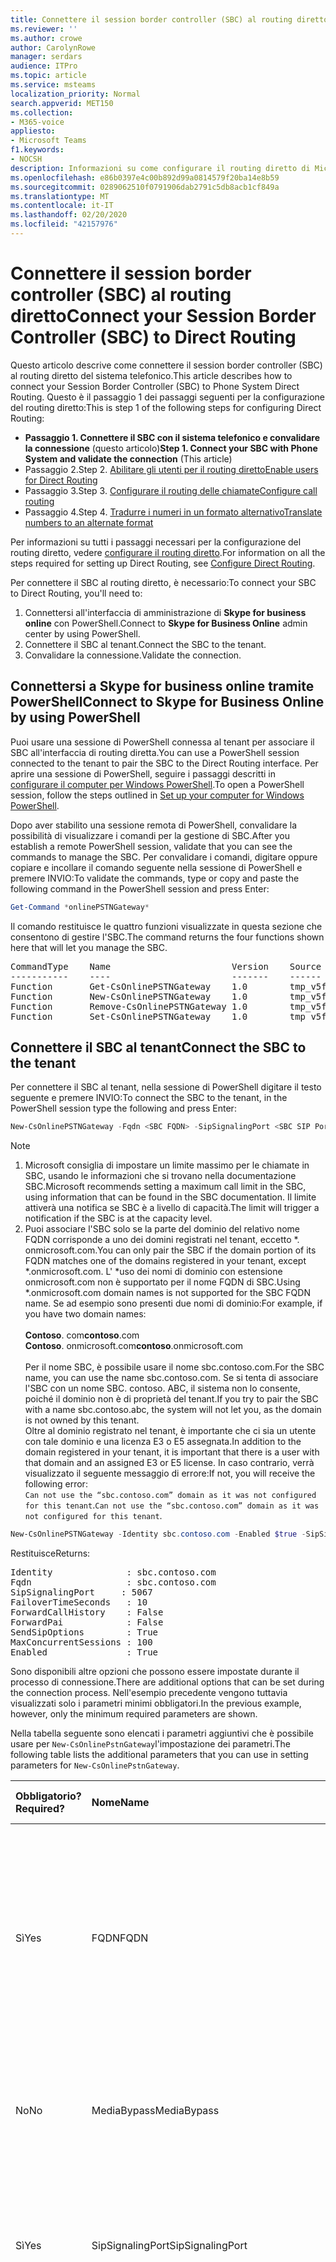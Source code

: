 ```yaml
---
title: Connettere il session border controller (SBC) al routing diretto
ms.reviewer: ''
ms.author: crowe
author: CarolynRowe
manager: serdars
audience: ITPro
ms.topic: article
ms.service: msteams
localization_priority: Normal
search.appverid: MET150
ms.collection:
- M365-voice
appliesto:
- Microsoft Teams
f1.keywords:
- NOCSH
description: Informazioni su come configurare il routing diretto di Microsoft Phone System.
ms.openlocfilehash: e86b0397e4c00b892d99a0814579f20ba14e8b59
ms.sourcegitcommit: 0289062510f0791906dab2791c5db8acb1cf849a
ms.translationtype: MT
ms.contentlocale: it-IT
ms.lasthandoff: 02/20/2020
ms.locfileid: "42157976"
---
```

# <a name="connect-your-session-border-controller-sbc-to-direct-routing"></a><span data-ttu-id="989d5-103">Connettere il session border controller (SBC) al routing diretto</span><span class="sxs-lookup"><span data-stu-id="989d5-103">Connect your Session Border Controller (SBC) to Direct Routing</span></span> 

<span data-ttu-id="989d5-104">Questo articolo descrive come connettere il session border controller (SBC) al routing diretto del sistema telefonico.</span><span class="sxs-lookup"><span data-stu-id="989d5-104">This article describes how to connect your Session Border Controller (SBC) to Phone System Direct Routing.</span></span>  <span data-ttu-id="989d5-105">Questo è il passaggio 1 dei passaggi seguenti per la configurazione del routing diretto:</span><span class="sxs-lookup"><span data-stu-id="989d5-105">This is step 1 of the following steps for configuring Direct Routing:</span></span>

- <span data-ttu-id="989d5-106">**Passaggio 1. Connettere il SBC con il sistema telefonico e convalidare la connessione** (questo articolo)</span><span class="sxs-lookup"><span data-stu-id="989d5-106">**Step 1. Connect your SBC with Phone System and validate the connection** (This article)</span></span>
- <span data-ttu-id="989d5-107">Passaggio 2.</span><span class="sxs-lookup"><span data-stu-id="989d5-107">Step 2.</span></span> [<span data-ttu-id="989d5-108">Abilitare gli utenti per il routing diretto</span><span class="sxs-lookup"><span data-stu-id="989d5-108">Enable users for Direct Routing</span></span>](direct-routing-enable-users.md)
- <span data-ttu-id="989d5-109">Passaggio 3.</span><span class="sxs-lookup"><span data-stu-id="989d5-109">Step 3.</span></span> [<span data-ttu-id="989d5-110">Configurare il routing delle chiamate</span><span class="sxs-lookup"><span data-stu-id="989d5-110">Configure call routing</span></span>](direct-routing-voice-routing.md)
- <span data-ttu-id="989d5-111">Passaggio 4.</span><span class="sxs-lookup"><span data-stu-id="989d5-111">Step 4.</span></span> [<span data-ttu-id="989d5-112">Tradurre i numeri in un formato alternativo</span><span class="sxs-lookup"><span data-stu-id="989d5-112">Translate numbers to an alternate format</span></span>](direct-routing-translate-numbers.md) 

<span data-ttu-id="989d5-113">Per informazioni su tutti i passaggi necessari per la configurazione del routing diretto, vedere [configurare il routing diretto](direct-routing-configure.md).</span><span class="sxs-lookup"><span data-stu-id="989d5-113">For information on all the steps required for setting up Direct Routing, see [Configure Direct Routing](direct-routing-configure.md).</span></span>

<span data-ttu-id="989d5-114">Per connettere il SBC al routing diretto, è necessario:</span><span class="sxs-lookup"><span data-stu-id="989d5-114">To connect your SBC to Direct Routing, you'll need to:</span></span> 

1. <span data-ttu-id="989d5-115">Connettersi all'interfaccia di amministrazione di **Skype for business online** con PowerShell.</span><span class="sxs-lookup"><span data-stu-id="989d5-115">Connect to **Skype for Business Online** admin center by using PowerShell.</span></span>            
2. <span data-ttu-id="989d5-116">Connettere il SBC al tenant.</span><span class="sxs-lookup"><span data-stu-id="989d5-116">Connect the SBC to the tenant.</span></span>
3. <span data-ttu-id="989d5-117">Convalidare la connessione.</span><span class="sxs-lookup"><span data-stu-id="989d5-117">Validate the connection.</span></span> 

## <a name="connect-to-skype-for-business-online-by-using-powershell"></a><span data-ttu-id="989d5-118">Connettersi a Skype for business online tramite PowerShell</span><span class="sxs-lookup"><span data-stu-id="989d5-118">Connect to Skype for Business Online by using PowerShell</span></span> 

<span data-ttu-id="989d5-119">Puoi usare una sessione di PowerShell connessa al tenant per associare il SBC all'interfaccia di routing diretta.</span><span class="sxs-lookup"><span data-stu-id="989d5-119">You can use a PowerShell session connected to the tenant to pair the SBC to the Direct Routing interface.</span></span> <span data-ttu-id="989d5-120">Per aprire una sessione di PowerShell, seguire i passaggi descritti in [configurare il computer per Windows PowerShell](https://docs.microsoft.com/SkypeForBusiness/set-up-your-computer-for-windows-powershell/set-up-your-computer-for-windows-powershell).</span><span class="sxs-lookup"><span data-stu-id="989d5-120">To open a PowerShell session, follow the steps outlined in [Set up your computer for Windows PowerShell](https://docs.microsoft.com/SkypeForBusiness/set-up-your-computer-for-windows-powershell/set-up-your-computer-for-windows-powershell).</span></span> 
 
<span data-ttu-id="989d5-121">Dopo aver stabilito una sessione remota di PowerShell, convalidare la possibilità di visualizzare i comandi per la gestione di SBC.</span><span class="sxs-lookup"><span data-stu-id="989d5-121">After you establish a remote PowerShell session, validate that you can see the commands to manage the SBC.</span></span> <span data-ttu-id="989d5-122">Per convalidare i comandi, digitare oppure copiare e incollare il comando seguente nella sessione di PowerShell e premere INVIO:</span><span class="sxs-lookup"><span data-stu-id="989d5-122">To validate the commands, type or copy and paste the following command in the PowerShell session and press Enter:</span></span> 

```PowerShell
Get-Command *onlinePSTNGateway*
```

<span data-ttu-id="989d5-123">Il comando restituisce le quattro funzioni visualizzate in questa sezione che consentono di gestire l'SBC.</span><span class="sxs-lookup"><span data-stu-id="989d5-123">The command returns the four functions shown here that will let you manage the SBC.</span></span> 

<pre>
CommandType    Name                       Version    Source 
-----------    ----                       -------    ------ 
Function       Get-CsOnlinePSTNGateway    1.0        tmp_v5fiu1no.wxt 
Function       New-CsOnlinePSTNGateway    1.0        tmp_v5fiu1no.wxt 
Function       Remove-CsOnlinePSTNGateway 1.0        tmp_v5fiu1no.wxt 
Function       Set-CsOnlinePSTNGateway    1.0        tmp_v5fiu1no.wxt
</pre>   


## <a name="connect-the-sbc-to-the-tenant"></a><span data-ttu-id="989d5-124">Connettere il SBC al tenant</span><span class="sxs-lookup"><span data-stu-id="989d5-124">Connect the SBC to the tenant</span></span> 

<span data-ttu-id="989d5-125">Per connettere il SBC al tenant, nella sessione di PowerShell digitare il testo seguente e premere INVIO:</span><span class="sxs-lookup"><span data-stu-id="989d5-125">To connect the SBC to the tenant, in the PowerShell session type the following and press Enter:</span></span> 

```PowerShell
New-CsOnlinePSTNGateway -Fqdn <SBC FQDN> -SipSignalingPort <SBC SIP Port> -MaxConcurrentSessions <Max Concurrent Sessions the SBC can handle> -Enabled $true 
```
  > [!NOTE]
  > 1. <span data-ttu-id="989d5-126">Microsoft consiglia di impostare un limite massimo per le chiamate in SBC, usando le informazioni che si trovano nella documentazione SBC.</span><span class="sxs-lookup"><span data-stu-id="989d5-126">Microsoft recommends setting a maximum call limit in the SBC, using information that can be found in the SBC documentation.</span></span> <span data-ttu-id="989d5-127">Il limite attiverà una notifica se SBC è a livello di capacità.</span><span class="sxs-lookup"><span data-stu-id="989d5-127">The limit will trigger a notification if the SBC is at the capacity level.</span></span>
  > 2. <span data-ttu-id="989d5-128">Puoi associare l'SBC solo se la parte del dominio del relativo nome FQDN corrisponde a uno dei domini registrati nel tenant, eccetto \*. onmicrosoft.com.</span><span class="sxs-lookup"><span data-stu-id="989d5-128">You can only pair the SBC if the domain portion of its FQDN matches one of the domains registered in your tenant, except \*.onmicrosoft.com.</span></span> <span data-ttu-id="989d5-129">L' \*uso dei nomi di dominio con estensione onmicrosoft.com non è supportato per il nome FQDN di SBC.</span><span class="sxs-lookup"><span data-stu-id="989d5-129">Using \*.onmicrosoft.com domain names is not supported for the SBC FQDN name.</span></span> <span data-ttu-id="989d5-130">Se ad esempio sono presenti due nomi di dominio:</span><span class="sxs-lookup"><span data-stu-id="989d5-130">For example, if you have two domain names:</span></span><br/><br/>
  > <span data-ttu-id="989d5-131">**Contoso**. com</span><span class="sxs-lookup"><span data-stu-id="989d5-131">**contoso**.com</span></span><br/><span data-ttu-id="989d5-132">**Contoso**. onmicrosoft.com</span><span class="sxs-lookup"><span data-stu-id="989d5-132">**contoso**.onmicrosoft.com</span></span><br/><br/>
  > <span data-ttu-id="989d5-133">Per il nome SBC, è possibile usare il nome sbc.contoso.com.</span><span class="sxs-lookup"><span data-stu-id="989d5-133">For the SBC name, you can use the name sbc.contoso.com.</span></span> <span data-ttu-id="989d5-134">Se si tenta di associare l'SBC con un nome SBC. contoso. ABC, il sistema non lo consente, poiché il dominio non è di proprietà del tenant.</span><span class="sxs-lookup"><span data-stu-id="989d5-134">If you try to pair the SBC with a name sbc.contoso.abc, the system will not let you, as the domain is not owned by this tenant.</span></span><br/>
  > <span data-ttu-id="989d5-135">Oltre al dominio registrato nel tenant, è importante che ci sia un utente con tale dominio e una licenza E3 o E5 assegnata.</span><span class="sxs-lookup"><span data-stu-id="989d5-135">In addition to the domain registered in your tenant, it is important that there is a user with that domain and an assigned E3 or E5 license.</span></span> <span data-ttu-id="989d5-136">In caso contrario, verrà visualizzato il seguente messaggio di errore:</span><span class="sxs-lookup"><span data-stu-id="989d5-136">If not, you will receive the following error:</span></span><br/>
  <span data-ttu-id="989d5-137">`Can not use the “sbc.contoso.com” domain as it was not configured for this tenant`.</span><span class="sxs-lookup"><span data-stu-id="989d5-137">`Can not use the “sbc.contoso.com” domain as it was not configured for this tenant`.</span></span>

```PowerShell
New-CsOnlinePSTNGateway -Identity sbc.contoso.com -Enabled $true -SipSignalingPort 5067 -MaxConcurrentSessions 100 
```
<span data-ttu-id="989d5-138">Restituisce</span><span class="sxs-lookup"><span data-stu-id="989d5-138">Returns:</span></span>
<pre>
Identity              : sbc.contoso.com 
Fqdn                  : sbc.contoso.com 
SipSignalingPort     : 5067 
FailoverTimeSeconds   : 10 
ForwardCallHistory    : False 
ForwardPai            : False 
SendSipOptions        : True 
MaxConcurrentSessions : 100 
Enabled               : True   
</pre>
<span data-ttu-id="989d5-139">Sono disponibili altre opzioni che possono essere impostate durante il processo di connessione.</span><span class="sxs-lookup"><span data-stu-id="989d5-139">There are additional options that can be set during the connection process.</span></span> <span data-ttu-id="989d5-140">Nell'esempio precedente vengono tuttavia visualizzati solo i parametri minimi obbligatori.</span><span class="sxs-lookup"><span data-stu-id="989d5-140">In the previous example, however, only the minimum required parameters are shown.</span></span> 
 
<span data-ttu-id="989d5-141">Nella tabella seguente sono elencati i parametri aggiuntivi che è possibile usare per ```New-CsOnlinePstnGateway```l'impostazione dei parametri.</span><span class="sxs-lookup"><span data-stu-id="989d5-141">The following table lists the additional parameters that you can use in setting parameters for ```New-CsOnlinePstnGateway```.</span></span>

|<span data-ttu-id="989d5-142">Obbligatorio?</span><span class="sxs-lookup"><span data-stu-id="989d5-142">Required?</span></span>|<span data-ttu-id="989d5-143">Nome</span><span class="sxs-lookup"><span data-stu-id="989d5-143">Name</span></span>|<span data-ttu-id="989d5-144">Descrizione</span><span class="sxs-lookup"><span data-stu-id="989d5-144">Description</span></span>|<span data-ttu-id="989d5-145">Predefinita</span><span class="sxs-lookup"><span data-stu-id="989d5-145">Default</span></span>|<span data-ttu-id="989d5-146">Valori possibili</span><span class="sxs-lookup"><span data-stu-id="989d5-146">Possible values</span></span>|<span data-ttu-id="989d5-147">Tipo e restrizioni</span><span class="sxs-lookup"><span data-stu-id="989d5-147">Type and restrictions</span></span>|
|:-----|:-----|:-----|:-----|:-----|:-----|
|<span data-ttu-id="989d5-148">Sì</span><span class="sxs-lookup"><span data-stu-id="989d5-148">Yes</span></span>|<span data-ttu-id="989d5-149">FQDN</span><span class="sxs-lookup"><span data-stu-id="989d5-149">FQDN</span></span>|<span data-ttu-id="989d5-150">Nome FQDN di SBC</span><span class="sxs-lookup"><span data-stu-id="989d5-150">The FQDN name of the SBC</span></span> |<span data-ttu-id="989d5-151">Nessuno</span><span class="sxs-lookup"><span data-stu-id="989d5-151">None</span></span>|<span data-ttu-id="989d5-152">Nome NoneFQDN, limite di 63 caratteri</span><span class="sxs-lookup"><span data-stu-id="989d5-152">NoneFQDN name, limit 63 characters</span></span>|<span data-ttu-id="989d5-153">Stringa, elenco dei caratteri consentiti e non consentiti nelle [convenzioni di denominazione in Active Directory per computer, domini, siti e unità organizzative](https://support.microsoft.com/help/909264)</span><span class="sxs-lookup"><span data-stu-id="989d5-153">String, list of allowed and disallowed characters on [Naming conventions in Active Directory for computers, domains, sites, and OUs](https://support.microsoft.com/help/909264)</span></span>|
|<span data-ttu-id="989d5-154">No</span><span class="sxs-lookup"><span data-stu-id="989d5-154">No</span></span>|<span data-ttu-id="989d5-155">MediaBypass</span><span class="sxs-lookup"><span data-stu-id="989d5-155">MediaBypass</span></span> |<span data-ttu-id="989d5-156">Il parametro indicato da SBC supporta il bypass multimediale e l'amministratore vuole usarlo.</span><span class="sxs-lookup"><span data-stu-id="989d5-156">Parameter indicated of the SBC supports Media Bypass and the administrator wants to use it.</span></span>|<span data-ttu-id="989d5-157">Nessuno</span><span class="sxs-lookup"><span data-stu-id="989d5-157">None</span></span>|<span data-ttu-id="989d5-158">True</span><span class="sxs-lookup"><span data-stu-id="989d5-158">True</span></span><br/><span data-ttu-id="989d5-159">False</span><span class="sxs-lookup"><span data-stu-id="989d5-159">False</span></span>|<span data-ttu-id="989d5-160">Boolean</span><span class="sxs-lookup"><span data-stu-id="989d5-160">Boolean</span></span>|
|<span data-ttu-id="989d5-161">Sì</span><span class="sxs-lookup"><span data-stu-id="989d5-161">Yes</span></span>|<span data-ttu-id="989d5-162">SipSignalingPort</span><span class="sxs-lookup"><span data-stu-id="989d5-162">SipSignalingPort</span></span> |<span data-ttu-id="989d5-163">Porta di ascolto usata per comunicare con i servizi di routing diretto usando il protocollo Transport Layer Security (TLS).</span><span class="sxs-lookup"><span data-stu-id="989d5-163">Listening port used for communicating with Direct Routing services by using the Transport Layer Security (TLS) protocol.</span></span>|<span data-ttu-id="989d5-164">Nessuno</span><span class="sxs-lookup"><span data-stu-id="989d5-164">None</span></span>|<span data-ttu-id="989d5-165">Qualsiasi porta</span><span class="sxs-lookup"><span data-stu-id="989d5-165">Any port</span></span>|<span data-ttu-id="989d5-166">da 0 a 65535</span><span class="sxs-lookup"><span data-stu-id="989d5-166">0 to 65535</span></span> |
|<span data-ttu-id="989d5-167">No</span><span class="sxs-lookup"><span data-stu-id="989d5-167">No</span></span>|<span data-ttu-id="989d5-168">FailoverTimeSeconds</span><span class="sxs-lookup"><span data-stu-id="989d5-168">FailoverTimeSeconds</span></span> |<span data-ttu-id="989d5-169">Se impostato su 10 (valore predefinito), le chiamate in uscita non risposte dal gateway entro 10 secondi vengono instradate al successivo trunk disponibile. Se non sono presenti trunk aggiuntivi, la chiamata viene automaticamente eliminata.</span><span class="sxs-lookup"><span data-stu-id="989d5-169">When set to 10 (default value), outbound calls that are not answered by the gateway within 10 seconds are routed to the next available trunk; if there are no additional trunks, then the call is automatically dropped.</span></span> <span data-ttu-id="989d5-170">In un'organizzazione con reti lente e risposte del gateway, che potrebbero potenzialmente causare la perdita di chiamate inutilmente.</span><span class="sxs-lookup"><span data-stu-id="989d5-170">In an organization with slow networks and gateway responses, that could potentially result in calls being dropped unnecessarily.</span></span> <span data-ttu-id="989d5-171">Il valore predefinito è 10.</span><span class="sxs-lookup"><span data-stu-id="989d5-171">The default value is 10.</span></span>|<span data-ttu-id="989d5-172">10</span><span class="sxs-lookup"><span data-stu-id="989d5-172">10</span></span>|<span data-ttu-id="989d5-173">Numero</span><span class="sxs-lookup"><span data-stu-id="989d5-173">Number</span></span>|<span data-ttu-id="989d5-174">Int</span><span class="sxs-lookup"><span data-stu-id="989d5-174">Int</span></span>|
|<span data-ttu-id="989d5-175">No</span><span class="sxs-lookup"><span data-stu-id="989d5-175">No</span></span>|<span data-ttu-id="989d5-176">ForwardCallHistory</span><span class="sxs-lookup"><span data-stu-id="989d5-176">ForwardCallHistory</span></span> |<span data-ttu-id="989d5-177">Indica se le informazioni del registro chiamate verranno inoltrate tramite il trunk.</span><span class="sxs-lookup"><span data-stu-id="989d5-177">Indicates whether call history information will be forwarded through the trunk.</span></span> <span data-ttu-id="989d5-178">Se abilitata, il proxy PSTN di Office 365 invia due intestazioni: History-info e riferimento.</span><span class="sxs-lookup"><span data-stu-id="989d5-178">If enabled, the Office 365 PSTN Proxy sends two headers: History-info and Referred-By.</span></span> <span data-ttu-id="989d5-179">Il valore predefinito è **false** ($false).</span><span class="sxs-lookup"><span data-stu-id="989d5-179">The default value is **False** ($False).</span></span> |<span data-ttu-id="989d5-180">False</span><span class="sxs-lookup"><span data-stu-id="989d5-180">False</span></span>|<span data-ttu-id="989d5-181">True</span><span class="sxs-lookup"><span data-stu-id="989d5-181">True</span></span><br/><span data-ttu-id="989d5-182">False</span><span class="sxs-lookup"><span data-stu-id="989d5-182">False</span></span>|<span data-ttu-id="989d5-183">Boolean</span><span class="sxs-lookup"><span data-stu-id="989d5-183">Boolean</span></span>|
|<span data-ttu-id="989d5-184">No</span><span class="sxs-lookup"><span data-stu-id="989d5-184">No</span></span>|<span data-ttu-id="989d5-185">ForwardPAI</span><span class="sxs-lookup"><span data-stu-id="989d5-185">ForwardPAI</span></span>|<span data-ttu-id="989d5-186">Indica se l'intestazione PAI (P-Asserted-Identity) verrà inoltrata insieme alla chiamata.</span><span class="sxs-lookup"><span data-stu-id="989d5-186">Indicates whether the P-Asserted-Identity (PAI) header will be forwarded along with the call.</span></span> <span data-ttu-id="989d5-187">L'intestazione PAI consente di verificare l'identità del chiamante.</span><span class="sxs-lookup"><span data-stu-id="989d5-187">The PAI header provides a way to verify the identity of the caller.</span></span> <span data-ttu-id="989d5-188">Se è abilitata anche l'intestazione privacy: ID verrà inviata.</span><span class="sxs-lookup"><span data-stu-id="989d5-188">If enabled the Privacy:ID header will also be sent.</span></span> <span data-ttu-id="989d5-189">Il valore predefinito è **false** ($false).</span><span class="sxs-lookup"><span data-stu-id="989d5-189">The default value is **False** ($False).</span></span>|<span data-ttu-id="989d5-190">False</span><span class="sxs-lookup"><span data-stu-id="989d5-190">False</span></span>|<span data-ttu-id="989d5-191">True</span><span class="sxs-lookup"><span data-stu-id="989d5-191">True</span></span><br/><span data-ttu-id="989d5-192">False</span><span class="sxs-lookup"><span data-stu-id="989d5-192">False</span></span>|<span data-ttu-id="989d5-193">Boolean</span><span class="sxs-lookup"><span data-stu-id="989d5-193">Boolean</span></span>|
|<span data-ttu-id="989d5-194">No</span><span class="sxs-lookup"><span data-stu-id="989d5-194">No</span></span>|<span data-ttu-id="989d5-195">SendSIPOptions</span><span class="sxs-lookup"><span data-stu-id="989d5-195">SendSIPOptions</span></span> |<span data-ttu-id="989d5-196">Definisce se un SBC riceverà o non invierà le opzioni SIP.</span><span class="sxs-lookup"><span data-stu-id="989d5-196">Defines if an SBC will or will not send the SIP options.</span></span> <span data-ttu-id="989d5-197">Se disabilitato, SBC verrà escluso dal sistema di monitoraggio e avviso.</span><span class="sxs-lookup"><span data-stu-id="989d5-197">If disabled, the SBC will be excluded from Monitoring and Alerting system.</span></span> <span data-ttu-id="989d5-198">Ti consigliamo vivamente di abilitare le opzioni SIP.</span><span class="sxs-lookup"><span data-stu-id="989d5-198">We highly recommend that you enable SIP options.</span></span> <span data-ttu-id="989d5-199">Il valore predefinito è **true**.</span><span class="sxs-lookup"><span data-stu-id="989d5-199">Default value is **True**.</span></span> |<span data-ttu-id="989d5-200">True</span><span class="sxs-lookup"><span data-stu-id="989d5-200">True</span></span>|<span data-ttu-id="989d5-201">True</span><span class="sxs-lookup"><span data-stu-id="989d5-201">True</span></span><br/><span data-ttu-id="989d5-202">False</span><span class="sxs-lookup"><span data-stu-id="989d5-202">False</span></span>|<span data-ttu-id="989d5-203">Boolean</span><span class="sxs-lookup"><span data-stu-id="989d5-203">Boolean</span></span>|
|<span data-ttu-id="989d5-204">No</span><span class="sxs-lookup"><span data-stu-id="989d5-204">No</span></span>|<span data-ttu-id="989d5-205">MaxConcurrentSessions</span><span class="sxs-lookup"><span data-stu-id="989d5-205">MaxConcurrentSessions</span></span> |<span data-ttu-id="989d5-206">Usato da Alerting System.</span><span class="sxs-lookup"><span data-stu-id="989d5-206">Used by alerting system.</span></span> <span data-ttu-id="989d5-207">Quando viene impostato un valore qualsiasi, il sistema di avviso genera un avviso per l'amministratore del tenant quando il numero di sessioni simultanee è pari a 90% o superiore a questo valore.</span><span class="sxs-lookup"><span data-stu-id="989d5-207">When any value is set, the alerting system will generate an alert to the tenant administrator when the number of concurrent sessions is 90% or higher than this value.</span></span> <span data-ttu-id="989d5-208">Se il parametro non è impostato, gli avvisi non vengono generati.</span><span class="sxs-lookup"><span data-stu-id="989d5-208">If the parameter is not set, the alerts are not generated.</span></span> <span data-ttu-id="989d5-209">Il sistema di monitoraggio riporterà tuttavia il numero di sessioni simultanee ogni 24 ore.</span><span class="sxs-lookup"><span data-stu-id="989d5-209">However, the monitoring system will report number of concurrent sessions every 24 hours.</span></span> |<span data-ttu-id="989d5-210">Null</span><span class="sxs-lookup"><span data-stu-id="989d5-210">Null</span></span>|<span data-ttu-id="989d5-211">Null</span><span class="sxs-lookup"><span data-stu-id="989d5-211">Null</span></span><br/><span data-ttu-id="989d5-212">1-100.000</span><span class="sxs-lookup"><span data-stu-id="989d5-212">1 to 100,000</span></span> ||
|<span data-ttu-id="989d5-213">No</span><span class="sxs-lookup"><span data-stu-id="989d5-213">No</span></span>|<span data-ttu-id="989d5-214">MediaRelayRoutingLocationOverride</span><span class="sxs-lookup"><span data-stu-id="989d5-214">MediaRelayRoutingLocationOverride</span></span> |<span data-ttu-id="989d5-215">Consente di selezionare manualmente il percorso per elementi multimediali.</span><span class="sxs-lookup"><span data-stu-id="989d5-215">Allows selecting path for media manually.</span></span> <span data-ttu-id="989d5-216">Il routing diretto assegna un Data Center per il percorso multimediale basato sull'IP pubblico di SBC.</span><span class="sxs-lookup"><span data-stu-id="989d5-216">Direct Routing assigns a datacenter for media path based on the public IP of the SBC.</span></span> <span data-ttu-id="989d5-217">Selezionare sempre più vicino al Data Center SBC.</span><span class="sxs-lookup"><span data-stu-id="989d5-217">We always select closest to the SBC datacenter.</span></span> <span data-ttu-id="989d5-218">Tuttavia, in alcuni casi un IP pubblico da, ad esempio, un intervallo degli Stati Uniti può essere assegnato a un SBC situato in Europa.</span><span class="sxs-lookup"><span data-stu-id="989d5-218">However, in some cases a public IP from, for example, a US range can be assigned to an SBC located in Europe.</span></span> <span data-ttu-id="989d5-219">In questo caso useremo un percorso di supporto non ottimale.</span><span class="sxs-lookup"><span data-stu-id="989d5-219">In this case, we will be using not optimal media path.</span></span> <span data-ttu-id="989d5-220">Questo parametro consente di impostare manualmente l'area preferita per il traffico multimediale.</span><span class="sxs-lookup"><span data-stu-id="989d5-220">This parameter allows manually set the preferred region for media traffic.</span></span> <span data-ttu-id="989d5-221">Microsoft consiglia solo l'impostazione di questo parametro se i registri delle chiamate indicano chiaramente che l'assegnazione automatica del Data Center per il percorso multimediale non assegna il più vicino al Data Center SBC.</span><span class="sxs-lookup"><span data-stu-id="989d5-221">Microsoft only recommends setting this parameter if the call logs clearly indicate that automatic assignment of the datacenter for media path does not assign the closest to the SBC datacenter.</span></span> |<span data-ttu-id="989d5-222">Nessuno</span><span class="sxs-lookup"><span data-stu-id="989d5-222">None</span></span>|<span data-ttu-id="989d5-223">Codici paese in formato ISO</span><span class="sxs-lookup"><span data-stu-id="989d5-223">Country codes in ISO format</span></span>||
|<span data-ttu-id="989d5-224">No</span><span class="sxs-lookup"><span data-stu-id="989d5-224">No</span></span>|<span data-ttu-id="989d5-225">Abilitata</span><span class="sxs-lookup"><span data-stu-id="989d5-225">Enabled</span></span>|<span data-ttu-id="989d5-226">Usato per abilitare questo SBC per le chiamate in uscita.</span><span class="sxs-lookup"><span data-stu-id="989d5-226">Used to enable this SBC for outbound calls.</span></span> <span data-ttu-id="989d5-227">Può essere usato per rimuovere temporaneamente il SBC mentre viene aggiornato o durante la manutenzione.</span><span class="sxs-lookup"><span data-stu-id="989d5-227">Can be used to temporarily remove the SBC while it is being updated or during maintenance.</span></span> |<span data-ttu-id="989d5-228">False</span><span class="sxs-lookup"><span data-stu-id="989d5-228">False</span></span>|<span data-ttu-id="989d5-229">True</span><span class="sxs-lookup"><span data-stu-id="989d5-229">True</span></span><br/><span data-ttu-id="989d5-230">False</span><span class="sxs-lookup"><span data-stu-id="989d5-230">False</span></span>|<span data-ttu-id="989d5-231">Boolean</span><span class="sxs-lookup"><span data-stu-id="989d5-231">Boolean</span></span>|
 
## <a name="verify-the-sbc-connection"></a><span data-ttu-id="989d5-232">Verificare la connessione SBC</span><span class="sxs-lookup"><span data-stu-id="989d5-232">Verify the SBC connection</span></span> 

<span data-ttu-id="989d5-233">Per verificare la connessione:</span><span class="sxs-lookup"><span data-stu-id="989d5-233">To verify the connection:</span></span> 
- <span data-ttu-id="989d5-234">Verificare se il controllo SBC è nell'elenco di SBCs associati.</span><span class="sxs-lookup"><span data-stu-id="989d5-234">Check if the SBC is on the list of paired SBCs.</span></span> 
- <span data-ttu-id="989d5-235">Convalidare le opzioni SIP.</span><span class="sxs-lookup"><span data-stu-id="989d5-235">Validate SIP Options.</span></span> 
 
### <a name="check-if-the-sbc-is-on-the-list-of-paired-sbcs"></a><span data-ttu-id="989d5-236">Verificare se il controllo SBC è nell'elenco delle coppie di SBCs</span><span class="sxs-lookup"><span data-stu-id="989d5-236">Check if the SBC is on the list of paired SBCs</span></span> 

<span data-ttu-id="989d5-237">Dopo aver connesso il controllo SBC, verificare che l'SBC sia presente nell'elenco di SBCs associati eseguendo il comando seguente in una sessione remota di PowerShell:</span><span class="sxs-lookup"><span data-stu-id="989d5-237">After you connect the SBC, validate that the SBC is present in the list of paired SBCs by running the following command in a remote PowerShell session:</span></span> 

```PowerShell
Get-CsOnlinePSTNGateway -Identity sbc.contoso.com  
```

<span data-ttu-id="989d5-238">Il gateway associato deve essere visualizzato nell'elenco come illustrato nell'esempio seguente e il parametro **Enabled** deve visualizzare il valore **true**.</span><span class="sxs-lookup"><span data-stu-id="989d5-238">The paired gateway should appear in the list as shown in the example below, and the **Enabled** parameter should display a value of **True**.</span></span> 


<span data-ttu-id="989d5-239">Che restituisce:</span><span class="sxs-lookup"><span data-stu-id="989d5-239">Which returns:</span></span>
<pre>
Identity              : sbc.contoso.com  
Fqdn                  : sbc.contoso.com 
SipSignalingPort     : 5067 
CodecPriority         : SILKWB,SILKNB,PCMU,PCMA 
ExcludedCodecs        :  
FailoverTimeSeconds   : 10 
ForwardCallHistory    : False 
ForwardPai            : False 
SendSipOptions        : True 
MaxConcurrentSessions : 100 
Enabled               : True 
</pre>

### <a name="validate-sip-options-flow"></a><span data-ttu-id="989d5-240">Convalidare il flusso delle opzioni SIP</span><span class="sxs-lookup"><span data-stu-id="989d5-240">Validate SIP Options flow</span></span> 

<span data-ttu-id="989d5-241">Per convalidare l'associazione con le opzioni SIP in uscita, usare l'interfaccia di gestione SBC e verificare che SBC riceva le risposte OK di 200 ai messaggi delle opzioni in uscita.</span><span class="sxs-lookup"><span data-stu-id="989d5-241">To validate the pairing using outgoing SIP Options, use the SBC management interface and confirm that the SBC receives 200 OK responses to its outgoing OPTIONS messages.</span></span>

<span data-ttu-id="989d5-242">Quando il routing diretto Visualizza le opzioni in arrivo, inizierà a inviare messaggi di opzioni SIP in uscita all'FQDN SBC configurato nel campo dell'intestazione del contatto nel messaggio delle opzioni in arrivo.</span><span class="sxs-lookup"><span data-stu-id="989d5-242">When Direct Routing sees incoming OPTIONS, it will start sending outgoing SIP Options messages to the SBC FQDN configured in the Contact header field in the incoming OPTIONS message.</span></span> 

<span data-ttu-id="989d5-243">Per convalidare l'associazione con le opzioni SIP in arrivo, usare l'interfaccia di gestione SBC e verificare che il SBC invii una risposta ai messaggi delle opzioni provenienti da routing diretto e che il codice di risposta inviato sia 200 OK.</span><span class="sxs-lookup"><span data-stu-id="989d5-243">To validate the pairing using incoming SIP Options, use the SBC management interface and see that the SBC sends a reply to the OPTIONS messages coming in from Direct Routing and that the response code it sends is 200 OK.</span></span>


## <a name="see-also"></a><span data-ttu-id="989d5-244">Vedere anche</span><span class="sxs-lookup"><span data-stu-id="989d5-244">See also</span></span>

[<span data-ttu-id="989d5-245">Pianificare Instradamento diretto</span><span class="sxs-lookup"><span data-stu-id="989d5-245">Plan Direct Routing</span></span>](direct-routing-plan.md)

[<span data-ttu-id="989d5-246">Configurare Instradamento diretto</span><span class="sxs-lookup"><span data-stu-id="989d5-246">Configure Direct Routing</span></span>](direct-routing-configure.md)
